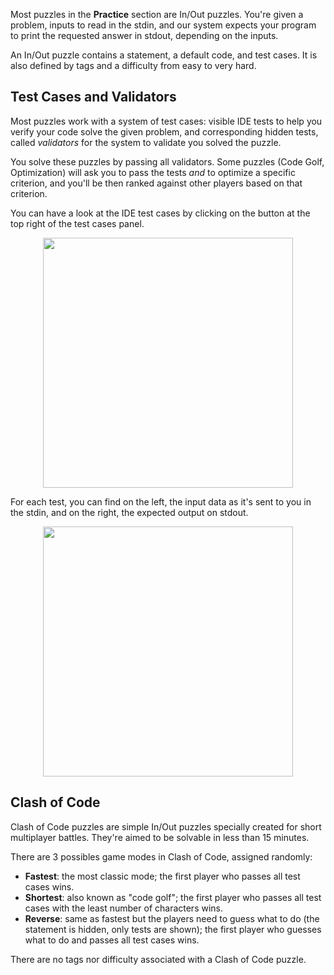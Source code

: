 Most puzzles in the **Practice** section are In/Out puzzles. You're given a problem, inputs to read in the stdin, and our system expects your program to print the requested answer in stdout, depending on the inputs.

An In/Out puzzle contains a statement, a default code, and test cases. It is also defined by tags and a difficulty from easy to very hard.

## Test Cases and Validators

Most puzzles work with a system of test cases: visible IDE tests to help you verify your code solve the given problem, and corresponding hidden tests, called _validators_ for the system to validate you solved the puzzle.

You solve these puzzles by passing all validators. Some puzzles (Code Golf, Optimization) will ask you to pass the tests _and_ to optimize a specific criterion, and you'll be then ranked against other players based on that criterion.

You can have a look at the IDE test cases by clicking on the button at the top right of the test cases panel.

<img src="https://www.codingame.com/servlet/mfileservlet?id=32176742376130" width="400" style="margin-left: auto;margin-right: auto;display: block;">

For each test, you can find on the left, the input data as it's sent to you in the stdin, and on the right, the expected output on stdout.

<img src="https://www.codingame.com/servlet/mfileservlet?id=32177207300883" width="400" style="margin-left: auto;margin-right: auto;display: block;">

## Clash of Code <a name="clash"/>

Clash of Code puzzles are simple In/Out puzzles specially created for short multiplayer battles. They're aimed to be solvable in less than 15 minutes. 

There are 3 possibles game modes in Clash of Code, assigned randomly:

- **Fastest**: the most classic mode; the first player who passes all test cases wins.
- **Shortest**: also known as "code golf"; the first player who passes all test cases with the least number of characters wins.
- **Reverse**: same as fastest but the players need to guess what to do (the statement is hidden, only tests are shown); the first player who guesses what to do and passes all test cases wins.

There are no tags nor difficulty associated with a Clash of Code puzzle.